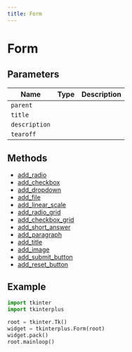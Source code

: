 ```yaml
---
title: Form
---
```


# Form

## Parameters

| Name        | Type | Description |
| ----------- | ---- | ----------- |
| `parent`      |      |             |
| `title`       |      |             |
| `description` |      |             |
| `tearoff`     |      |             |

## Methods

- [add_radio](#add_radio)
- [add_checkbox](#add_checkbox)
- [add_dropdown](#add_dropdown)
- [add_file](#add_file)
- [add_linear_scale](#add_linear_scale)
- [add_radio_grid](#add_radio_grid)
- [add_checkbox_grid](#add_checkbox_grid)
- [add_short_answer](#add_short_answer)
- [add_paragraph](#add_paragraph)
- [add_title](#add_title)
- [add_image](#add_image)
- [add_submit_button](#add_submit_button)
- [add_reset_button](#add_reset_button)

## Example

```py
import tkinter
import tkinterplus

root = tkinter.Tk()
widget = tkinterplus.Form(root)
widget.pack()
root.mainloop()
```
